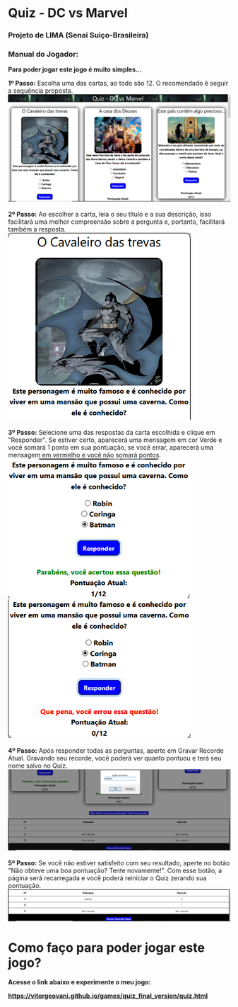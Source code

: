 <h1>Quiz - DC vs Marvel</h1>

<h3>Projeto de LIMA (Senai Suiço-Brasileira)</h3>

<h3>Manual do Jogador:</h3>

<strong>Para poder jogar este jogo é muito simples...</strong>

<strong>1º Passo:</strong> Escolha uma das cartas, ao todo são 12. O recomendado é seguir a sequência proposta.
<br>
![Image](https://github.com/VitorGeovani/games/blob/main/print1.png)
<br><br>
<strong>2º Passo:</strong> Ao escolher a carta, leia o seu título e a sua descrição, isso facilitará uma melhor compreensão sobre a pergunta e, portanto, facilitará também a resposta.
<br>
![Image](https://github.com/VitorGeovani/games/blob/main/print2.png)
<br><br>
<strong>3º Passo:</strong> Selecione uma das respostas da carta escolhida e clique em "Responder". Se estiver certo, aparecerá uma mensagem em cor Verde e você somará 1 ponto em sua pontuação, se você errar, aparecerá uma mensagem em vermelho e você não somará pontos.
<br>
![Image](https://github.com/VitorGeovani/games/blob/main/print3.png) ![Image](https://github.com/VitorGeovani/games/blob/main/print4.png)
<br><br>
<strong>4º Passo:</strong> Após responder todas as perguntas, aperte em Gravar Recorde Atual. Gravando seu recorde, você poderá ver quanto pontuou e terá seu nome salvo no Quiz.
<br>
![Image](https://github.com/VitorGeovani/games/blob/main/print5.png)
<br><br>
<strong>5º Passo:</strong> Se você não estiver satisfeito com seu resultado, aperte no botão "Não obteve uma boa pontuação? Tente novamente!". Com esse botão, a página será recarregada e você poderá reiniciar o Quiz zerando sua pontuação.
<br>
![Image](https://github.com/VitorGeovani/games/blob/main/print6.png)

<h1>Como faço para poder jogar este jogo?</h1>

<strong>Acesse o link abaixo e experimente o meu jogo:</strong>

<strong>https://vitorgeovani.github.io/games/quiz_final_version/quiz.html</strong>

